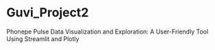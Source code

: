 # Guvi_Project2
Phonepe Pulse Data Visualization and Exploration: A User-Friendly Tool Using Streamlit and Plotly
